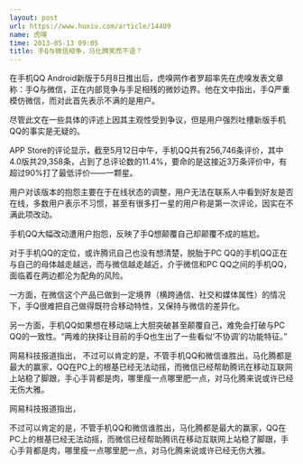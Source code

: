 ```yaml
---
layout: post
url: https://www.huxiu.com/article/14409
name: 虎嗅
time: 2013-05-13 09:05
title: 手Q与微信相争，马化腾笑而不语？
---
```

在手机QQ Android新版于5月8日推出后，虎嗅网作者罗超率先在虎嗅发表文章称：手Q与微信，正在内部竞争与手足相残的微妙边界。他在文中指出，手Q严重模仿微信，而对此首先表示不满的是用户。

尽管此文在一些具体的评述上因其主观性受到争议，但是用户强烈吐槽新版手机QQ的事实是无疑的。

APP Store的评论显示，截至5月12日中午，手机QQ共有256,746条评价，其中4.0版共29,358条，占到了总评论数的11.4%，要命的是这接近3万条评价中，有超过90%打了最低评价——一颗星。

用户对该版本的抱怨主要在于在线状态的调整，用户无法在联系人中看到好友是否在线，多数用户表示不习惯，甚至有很多打一星的用户称是第一次评论，因实在不满此项改动。

手机QQ大幅改动遭用户抱怨，反映了手Q想颠覆自己却颠覆不成的尴尬。

对于手机QQ的定位，或许腾讯自己也没有想清楚，脱胎于PC QQ的手机QQ正在与自己的母体越走越远，而与微信越走越近，介乎微信和PC QQ之间的手机QQ，面临着在两边都沦为配角的风险。

一方面，在微信这个产品已做到一定境界（横跨通信、社交和媒体属性）的情况下，手Q很难把自己做得既符合移动特性，又保持与微信的差异化。

另一方面，手机QQ如果想在移动端上大胆突破甚至颠覆自己，难免会打破与PC QQ的一致性。“两难的抉择让目前的手Q也生出了一些看似‘不协调’的功能特征。”

网易科技报道指出， 不过可以肯定的是，不管手机QQ和微信谁胜出，马化腾都是最大的赢家，QQ在PC上的根基已经无法动摇，而微信已经帮助腾讯在移动互联网上站稳了脚跟，手心手背都是肉，哪里瘦一点哪里肥一点，对马化腾来说或许已经无伤大雅。

网易科技报道指出，

不过可以肯定的是，不管手机QQ和微信谁胜出，马化腾都是最大的赢家，QQ在PC上的根基已经无法动摇，而微信已经帮助腾讯在移动互联网上站稳了脚跟，手心手背都是肉，哪里瘦一点哪里肥一点，对马化腾来说或许已经无伤大雅。

